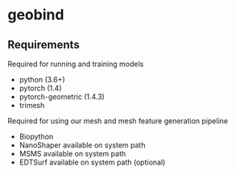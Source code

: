 # geobind

## Requirements
Required for running and training models
- python (3.6+)
- pytorch (1.4)
- pytorch-geometric (1.4.3)
- trimesh

Required for using our mesh and mesh feature generation pipeline
- Biopython 
- NanoShaper available on system path
- MSMS available on system path
- EDTSurf available on system path (optional)
